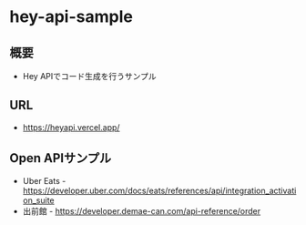 # hey-api-sample
## 概要

- Hey APIでコード生成を行うサンプル

## URL

- https://heyapi.vercel.app/

## Open APIサンプル

- Uber Eats - https://developer.uber.com/docs/eats/references/api/integration_activation_suite
- 出前館 - https://developer.demae-can.com/api-reference/order
